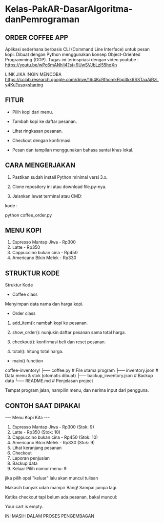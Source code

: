 # Kelas-PakAR-DasarAlgoritma-danPemrograman

## ORDER COFFEE APP

Aplikasi sederhana berbasis CLI (Command Line Interface) untuk pesan kopi.
Dibuat dengan Python menggunakan konsep Object-Oriented Programming (OOP).
Tugas ini terinspriasi dengan video youtube :
https://youtu.be/wPc6mANhIj4?si=9UwSVJbLzl55hqXn

LINK JIKA INGIN MENCOBA
https://colab.research.google.com/drive/16j4KcRfhomkEbp3kk9SSTaaAjRzLy4Ku?usp=sharing


## FITUR

- Pilih kopi dari menu.

- Tambah kopi ke daftar pesanan.

- Lihat ringkasan pesanan.

- Checkout dengan konfirmasi.

- Pesan dan tampilan menggunakan bahasa santai khas lokal.


## CARA MENGERJAKAN 
1. Pastikan sudah install Python minimal versi 3.x.

2. Clone repository ini atau download file.py-nya.

3. Jalankan lewat terminal atau CMD:

kode :

python coffee_order.py

## MENU KOPI

1. Espresso Mantap Jiwa - Rp300
2. Latte - Rp350
3. Cappuccino bukan cina - Rp450
4. Americano Bikin Melek - Rp330

## STRUKTUR KODE

Struktur Kode

- Coffee class

Menyimpan data nama dan harga kopi.

- Order class

1. add_item(): nambah kopi ke pesanan.

2. show_order(): nunjukin daftar pesanan sama total harga.

3. checkout(): konfirmasi beli dan reset pesanan.

5. total(): hitung total harga.

- main() function

coffee-inventory/
├── coffee.py              # File utama program
├── inventory.json         # Data menu & stok (otomatis dibuat)
├── backup_inventory.json  # Backup data
└── README.md              # Penjelasan project

Tempat program jalan, nampilin menu, dan nerima input dari pengguna.

## CONTOH SAAT DIPAKAI

--- Menu Kopi Kita ---
1. Espresso Mantap Jiwa - Rp300 (Stok: 9)
2. Latte - Rp350 (Stok: 10)
3. Cappuccino bukan cina - Rp450 (Stok: 10)
4. Americano Bikin Melek - Rp330 (Stok: 9)
5. Lihat keranjang pesanan
6. Checkout
7. Laporan penjualan
8. Backup data
9. Keluar
Pilih nomor menu: 9

jika pilih opsi "keluar" lalu akan muncul tulisan

Makasih banyak udah mampir Bang! Sampai jumpa lagi.


Ketika checkout tapi belum ada pesanan, bakal muncul:

Your cart is empty.

INI MASIH DALAM PROSES PENGEMBAGAN 
